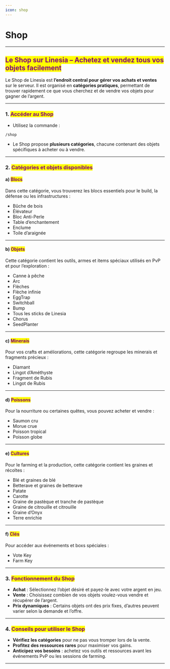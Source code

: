 ```yaml
---
icon: shop
---
```


# Shop

***

## <mark style="color:purple;">Le Shop sur Linesia – Achetez et vendez tous vos objets facilement</mark>

Le Shop de Linesia est **l’endroit central pour gérer vos achats et ventes** sur le serveur. Il est organisé en **catégories pratiques**, permettant de trouver rapidement ce que vous cherchez et de vendre vos objets pour gagner de l’argent.

***

### 1. <mark style="color:purple;">Accéder au Shop</mark>

* Utilisez la commande :

```
/shop
```

* Le Shop propose **plusieurs catégories**, chacune contenant des objets spécifiques à acheter ou à vendre.

***

### 2. <mark style="color:purple;">Catégories et objets disponibles</mark>

#### a) <mark style="color:purple;">Blocs</mark>

Dans cette catégorie, vous trouverez les blocs essentiels pour le build, la défense ou les infrastructures :

* Bûche de bois
* Élévateur
* Bloc Anti-Perle
* Table d’enchantement
* Enclume
* Toile d’araignée

***

#### b) <mark style="color:purple;">Objets</mark>

Cette catégorie contient les outils, armes et items spéciaux utilisés en PvP et pour l’exploration :

* Canne à pêche
* Arc
* Flèches
* Flèche infinie
* EggTrap
* Switchball
* Bump
* Tous les sticks de Linesia
* Chorus
* SeedPlanter

***

#### c) <mark style="color:purple;">Minerais</mark>

Pour vos crafts et améliorations, cette catégorie regroupe les minerais et fragments précieux :

* Diamant
* Lingot d’Améthyste
* Fragment de Rubis
* Lingot de Rubis

***

#### d) <mark style="color:purple;">Poissons</mark>

Pour la nourriture ou certaines quêtes, vous pouvez acheter et vendre :

* Saumon cru
* Morue crue
* Poisson tropical
* Poisson globe

***

#### e) <mark style="color:purple;">Cultures</mark>

Pour le farming et la production, cette catégorie contient les graines et récoltes :

* Blé et graines de blé
* Betterave et graines de betterave
* Patate
* Carotte
* Graine de pastèque et tranche de pastèque
* Graine de citrouille et citrouille
* Graine d’Onyx
* Terre enrichie

***

#### f) <mark style="color:purple;">Clés</mark>

Pour accéder aux événements et boxs spéciales :

* Vote Key
* Farm Key

***

### 3. <mark style="color:purple;">Fonctionnement du Shop</mark>

* **Achat** : Sélectionnez l’objet désiré et payez-le avec votre argent en jeu.
* **Vente** : Choisissez combien de vos objets voulez-vous vendre et récupérer de l’argent.
* **Prix dynamiques** : Certains objets ont des prix fixes, d’autres peuvent varier selon la demande et l’offre.

***

### 4. <mark style="color:purple;">Conseils pour utiliser le Shop</mark>

* **Vérifiez les catégories** pour ne pas vous tromper lors de la vente.
* **Profitez des ressources rares** pour maximiser vos gains.
* **Anticipez vos besoins** : achetez vos outils et ressources avant les événements PvP ou les sessions de farming.

***

